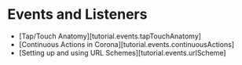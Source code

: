 # Events and Listeners

<div class="guides-toc">

* [Tap/Touch Anatomy][tutorial.events.tapTouchAnatomy]
* [Continuous Actions in Corona][tutorial.events.continuousActions]
* [Setting up and using URL Schemes][tutorial.events.urlScheme]

</div>

<div style="display: none;">

### [Tap/Touch Anatomy][tutorial.events.tapTouchAnatomy]
### [Continuous Actions in Corona][tutorial.events.continuousActions]
### [Setting up and using URL Schemes][tutorial.events.urlScheme]

</div>
